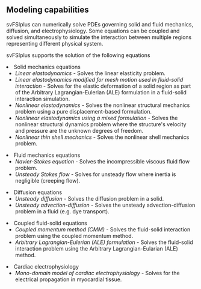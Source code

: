 
<h2> Modeling capabilities </h2>

svFSIplus can numerically solve PDEs governing solid and fluid mechanics, diffusion, and electrophysiology. 
Some equations can be coupled and solved simultaneously to simulate the interaction between multiple regions representing 
different physical system.  

svFSIplus supports the solution of the following equations

<li> Solid mechanics equations 

<ul>
  <li> <i>Linear elastodynamics</i> - Solves the linear elasticity problem. </li>

  <li> <i> Linear elastodynamics modified for mesh motion used in fluid-solid interaction </i> - Solves for
       the elastic deformation of a solid region as part of the Arbitrary Lagrangian-Eulerian (ALE) formulation
       in a fluid-solid interaction simulation.  </li>

  <li> <i> Nonlinear elastodynamics </i> - Solves the nonlinear structural mechanics problem using a pure 
       displacement-based formulation. </li>

  <li> <i> Nonlinear elastodynamics using a mixed formulation </i> - Solves the nonlinear structural dynamics 
       problem where the structure's velocity and pressure are the unknown degrees of freedom. </li>

  <li> <i> Nonlinear thin shell mechanics </i> - Solves the nonlinear shell mechanics problem. </li> 
</ul>
</li>

<li> Fluid mechanics equations 

<ul>
  <li> <i> Navier-Stokes equation </i> -  Solves the incompressible viscous fluid flow problem. </li>
  <li> <i> Unsteady Stokes flow </i> - Solves for unsteady flow where inertia is negligible (creeping flow). </li>
</ul>
</li>

<li> Diffusion equations 

<ul>
  <li> <i> Unsteady diffusion </i> - Solves the diffusion problem in a solid. </li>
  <li> <i> Unsteady advection-diffusion </i> - Solves the unsteady advection-diffusion 
                problem in a fluid (e.g. dye transport). </li>
</ul>
</li>

<li> Coupled fluid-solid equations 

<ul>
  <li> <i> Coupled momentum method (CMM) </i> - Solves the fluid-solid interaction problem using the coupled momentum method. </li>
  <li> <i> Arbitrary Lagrangian-Eulerian (ALE) formulation </i> - Solves the fluid-solid interaction problem using the 
        Arbitrary Lagrangian-Eularian (ALE) method. </li>
</ul>
</li>

<li> Cardiac electrophysiology

<ul>
  <li> <i> Mono-domain model of cardiac electrophysiology </i> - Solves for the electrical propagation in myocardial tissue. </li>
</ul>
</li>


